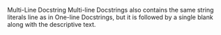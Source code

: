 Multi-Line Docstring
Multi-line Docstrings also contains the same string literals line as in One-line Docstrings, but it is followed by a single blank along with the descriptive text.
